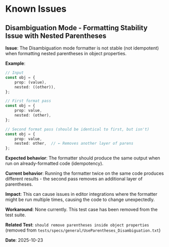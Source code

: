 # Known Issues

## Disambiguation Mode - Formatting Stability Issue with Nested Parentheses

**Issue**: The Disambiguation mode formatter is not stable (not idempotent) when formatting nested parentheses in object properties.

**Example**:
```typescript
// Input
const obj = {
    prop: (value),
    nested: ((other)),
};

// First format pass
const obj = {
    prop: value,
    nested: (other),
};

// Second format pass (should be identical to first, but isn't)
const obj = {
    prop: value,
    nested: other,  // ← Removes another layer of parens
};
```

**Expected behavior**: The formatter should produce the same output when run on already-formatted code (idempotency).

**Current behavior**: Running the formatter twice on the same code produces different results - the second pass removes an additional layer of parentheses.

**Impact**: This can cause issues in editor integrations where the formatter might be run multiple times, causing the code to change unexpectedly.

**Workaround**: None currently. This test case has been removed from the test suite.

**Related Test**: `should remove parentheses inside object properties` (removed from `tests/specs/general/UseParentheses_Disambiguation.txt`)

**Date**: 2025-10-23
